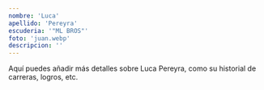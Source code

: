 ```yaml
---
nombre: 'Luca'
apellido: 'Pereyra'
escuderia: '"ML BROS"'
foto: 'juan.webp'
descripcion: ''
---
```


Aquí puedes añadir más detalles sobre Luca Pereyra, como su historial de carreras, logros, etc.
